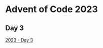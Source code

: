 # Advent of Code 2023

## Day 3

[2023 - Day 3](https://adventofcode.com/2023/day/3 "Advent of Code 2023 Day 3")